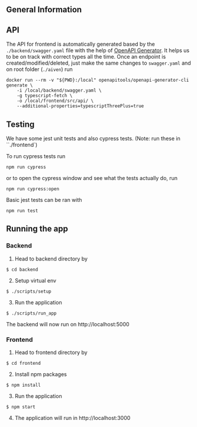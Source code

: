 ## General Information

## API

The API for frontend is automatically generated based by the `./backend/swagger.yaml` file with the help of [OpenAPI Generator](https://github.com/OpenAPITools/openapi-generator). It helps us to be on track with correct types all the time.
Once an endpoint is created/modified/deleted, just make the same changes to `swagger.yaml` and on root folder (`./aiven`) run

```shell
docker run --rm -v "${PWD}:/local" openapitools/openapi-generator-cli generate \
    -i /local/backend/swagger.yaml \
    -g typescript-fetch \
    -o /local/frontend/src/api/ \
    --additional-properties=typescriptThreePlus=true
```

## Testing

We have some jest unit tests and also cypress tests. (Note: run these in ``./frontend`)

To run cypress tests run

```shell
npm run cypress
```

or to open the cypress window and see what the tests actually do, run

```shell
npm run cypress:open
```

Basic jest tests can be ran with

```shell
npm run test
```

## Running the app

### Backend

1. Head to backend directory by

```shell
$ cd backend
```

2. Setup virtual env

```shell
$ ./scripts/setup
```

3. Run the application

```shell
$ ./scripts/run_app
```

The backend will now run on http://localhost:5000

### Frontend

1. Head to frontend directory by

```shell
$ cd frontend
```

2. Install npm packages

```shell
$ npm install
```

3. Run the application

```shell
$ npm start
```

4. The application will run in http://localhost:3000
